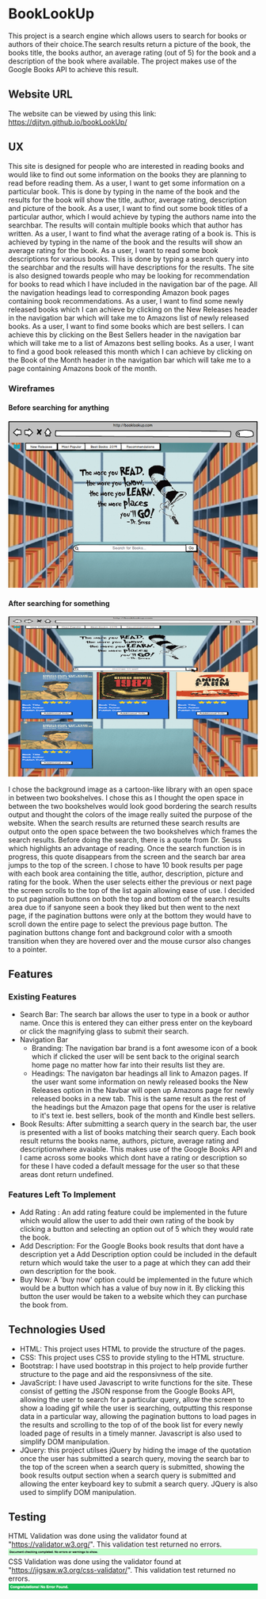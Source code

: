 # BookLookUp 
This project is a search engine which allows users to search for books or authors of their choice.The search results return
a picture of the book, the books title, the books author, an average rating (out of 5) for the book and a description of 
the book where available. The project makes use of the Google Books API to achieve this result.

## Website URL 
The website can be viewed by using this link: https://djjtyn.github.io/bookLookUp/

## UX
<p>This site is designed for people who are interested in reading books and would like to find out some information
on the books they are planning to read before reading them.
As a user, I want to get some information on a particular book. This is done by typing in the name of the book and the results
for the book will show the title, author, average rating, description and picture of the book.
As a user, I want to find out some book titles of a particular author, which I would achieve by typing the authors name 
into the searchbar. The results will contain multiple books which that author has written.
As a user, I want to find what the average rating of a book is. This is achieved by typing in the name of the book and the 
results will show an average rating for the book.
As a user, I want to read some book descriptions for various books. This is done by typing a search query into the searchbar
and the results will have descriptions for the results.
The site is also designed towards people who may be looking for recommendation for books to read which I have included in 
the navigation bar of the page. All the navigation headings lead to corresponding Amazon book pages containing book recommendations.
As a user, I want to find some newly released books which I can achieve by clicking on the New Releases header in the navigation
bar which will take me to Amazons list of newly released books.
As a user, I want to find some books which are best sellers. I can achieve this by clicking on the Best Sellers header in 
the navigation bar which will take me to a list of Amazons best selling books.
As a user, I want to find a good book released this month which I can achieve by clicking on the Book of the Month header
in the navigation bar which will take me to a page containing Amazons book of the month.</p>

### Wireframes

#### Before searching for anything
![image](static/img/wireFrame/home.png)

#### After searching for something
![image](static/img/wireFrame/afterSearch.png)
<br>
<p>I chose the background image as a cartoon-like library with an open space in between two bookshelves. I chose this as I
thought the open space in between the two bookshelves would look good bordering the search results output and thought the 
colors of the image really suited the purpose of the website.
When the search results are returned these search results are output onto the open space between the two bookshelves which
frames the search results. 
Before doing the search, there is a quote from Dr. Seuss which highlights an advantage of reading.
Once the search function is in progress, this quote disappears from the screen and the search bar area jumps to the top of 
the screen. 
I chose to have 10 book results per page with each book area containing the title, author, description, picture and rating
for the book. When the user selects either the previous or next page the screen scrolls to the top of the list again
allowing ease of use.
I decided to put pagination buttons on both the top and bottom of the search results area due to if sanyone seen a book they
liked but then went to the next page, if the pagination buttons were only at the bottom they would have to
scroll down the entire page to select the previous page button.
The pagination buttons change font and background color with a smooth transition when they are hovered over and the mouse
cursor also changes to a pointer.</p>

## Features
### Existing Features
* Search Bar: The search bar allows the user to type in a book or author name. Once this is entered they can either press
enter on the keyboard or click the magnifying glass to submit their search.
* Navigation Bar
  * Branding: The navigation bar brand is a font awesome icon of a book which if clicked the user will be sent back to the
  original search home page no matter how far into their results list they are.
  * Headings: The navigaton bar headings all link to Amazon pages. If the user want some information on newly released books
  the New Releases option in the Navbar will open up Amazons page for newly released books in a new tab. This is the same 
  result as the rest of the headings but the Amazon page that opens for the user is relative to it's text ie. best sellers,
  book of the month and Kindle best sellers.
* Book Results: After   submitting a search query in the search bar, the user is presented with a list of books matching their 
search query. Each book result returns the books name, authors, picture, average rating and descriptionwhere avaiable. This 
makes use of the Google Books API and I came across some books which dont have a rating or description so for these I have
coded a default message for the user so that these areas dont return undefined.
### Features Left To Implement
* Add Rating : An add rating feature could be implemented in the future which would allow the user to add their own rating
of the book by clicking a button and selecting an option out of 5 which they would rate the book.
* Add Description: For the Google Books book results that dont have a description yet a Add Description option could be 
included in the default return which would take the user to a page at which they can add their own description for the book.
* Buy Now: A 'buy now' option could be implemented in the future which would be a button which has a value of buy now in it.
By clicking this button the user would be taken to a website which they can purchase the book from.
## Technologies Used
 * HTML: This project uses HTML to provide the structure of the pages. 
 * CSS: This project uses CSS to provide styling to the HTML structure.
 * Bootstrap: I have used bootstrap in this project to help provide further structure to the page and aid the responsivness
 of the site.
 * JavaScript: I have used Javascript to write functions for the site. These consist of getting the JSON response from the 
 Google Books API, allowing the user to search for a particular query, allow the screen to show a loading gif while the user
 is searching, outputting this response data in a particular way, allowing the pagination buttons to load pages in the 
 results and scrolling to the top of of the book list for every newly loaded page of results in a timely manner.
 Javascript is also used to simplify DOM manipulation.
* JQuery: this project utilses jQuery by hiding the image of the quotation once the user has submitted a search query, moving
the search bar to the top of the screen when a search query is submitted, showing the book results output section when a search
query is submitted and allowing the enter keyboard key to submit a search query.
JQuery is also used to simplify DOM manipulation.
## Testing
HTML Validation was done using the validator found at "https://validator.w3.org/". This validation test returned no errors.
![image](static/img/htmlvalidation.png)
CSS Validation was done using the validator found at "https://jigsaw.w3.org/css-validator/". This validation test returned
no errors.
![image](static/img/cssvalidation.png)





